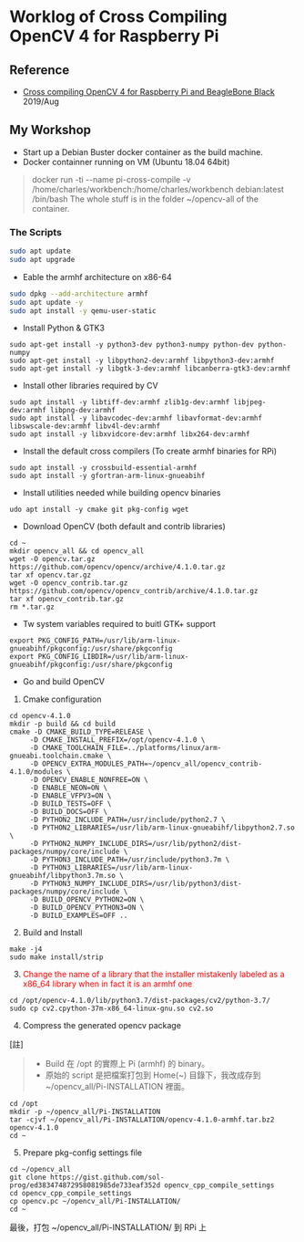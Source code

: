 # Worklog of Cross Compiling OpenCV 4 for Raspberry Pi #

## Reference ##
* [Cross compiling OpenCV 4 for Raspberry Pi and BeagleBone Black](https://solarianprogrammer.com/2018/12/18/cross-compile-opencv-raspberry-pi-raspbian/) 2019/Aug

## My Workshop ##
* Start up a Debian Buster docker container as the build machine.
* Docker containner running on VM (Ubuntu 18.04 64bit)
> docker run -ti --name pi-cross-compile -v /home/charles/workbench:/home/charles/workbench debian:latest /bin/bash
> The whole stuff is in the folder ~/opencv-all of the container.

### The Scripts ###

```bash
sudo apt update
sudo apt upgrade
```

* Eable the armhf architecture on x86-64
```bash
sudo dpkg --add-architecture armhf
sudo apt update -y
sudo apt install -y qemu-user-static
```

* Install Python & GTK3
```
sudo apt-get install -y python3-dev python3-numpy python-dev python-numpy
sudo apt-get install -y libpython2-dev:armhf libpython3-dev:armhf
sudo apt-get install -y libgtk-3-dev:armhf libcanberra-gtk3-dev:armhf
```

* Install other libraries required by CV
```
sudo apt install -y libtiff-dev:armhf zlib1g-dev:armhf libjpeg-dev:armhf libpng-dev:armhf
sudo apt install -y libavcodec-dev:armhf libavformat-dev:armhf libswscale-dev:armhf libv4l-dev:armhf
sudo apt install -y libxvidcore-dev:armhf libx264-dev:armhf
```

* Install the default cross compilers (To create armhf binaries for RPi)
```
sudo apt install -y crossbuild-essential-armhf
sudo apt install -y gfortran-arm-linux-gnueabihf
```

* Install utilities needed while building opencv binaries
```
udo apt install -y cmake git pkg-config wget
```

* Download OpenCV (both default and contrib libraries)
```
cd ~
mkdir opencv_all && cd opencv_all
wget -O opencv.tar.gz https://github.com/opencv/opencv/archive/4.1.0.tar.gz
tar xf opencv.tar.gz
wget -O opencv_contrib.tar.gz https://github.com/opencv/opencv_contrib/archive/4.1.0.tar.gz
tar xf opencv_contrib.tar.gz
rm *.tar.gz
```

* Tw system variables required to buitl GTK+ support
```
export PKG_CONFIG_PATH=/usr/lib/arm-linux-gnueabihf/pkgconfig:/usr/share/pkgconfig
export PKG_CONFIG_LIBDIR=/usr/lib/arm-linux-gnueabihf/pkgconfig:/usr/share/pkgconfig
```

* Go and build OpenCV
1. Cmake configuration
```
cd opencv-4.1.0
mkdir -p build && cd build
cmake -D CMAKE_BUILD_TYPE=RELEASE \
     -D CMAKE_INSTALL_PREFIX=/opt/opencv-4.1.0 \
     -D CMAKE_TOOLCHAIN_FILE=../platforms/linux/arm-gnueabi.toolchain.cmake \
     -D OPENCV_EXTRA_MODULES_PATH=~/opencv_all/opencv_contrib-4.1.0/modules \
     -D OPENCV_ENABLE_NONFREE=ON \
     -D ENABLE_NEON=ON \
     -D ENABLE_VFPV3=ON \
     -D BUILD_TESTS=OFF \
     -D BUILD_DOCS=OFF \
     -D PYTHON2_INCLUDE_PATH=/usr/include/python2.7 \
     -D PYTHON2_LIBRARIES=/usr/lib/arm-linux-gnueabihf/libpython2.7.so \
     -D PYTHON2_NUMPY_INCLUDE_DIRS=/usr/lib/python2/dist-packages/numpy/core/include \
     -D PYTHON3_INCLUDE_PATH=/usr/include/python3.7m \
     -D PYTHON3_LIBRARIES=/usr/lib/arm-linux-gnueabihf/libpython3.7m.so \
     -D PYTHON3_NUMPY_INCLUDE_DIRS=/usr/lib/python3/dist-packages/numpy/core/include \
     -D BUILD_OPENCV_PYTHON2=ON \
     -D BUILD_OPENCV_PYTHON3=ON \
     -D BUILD_EXAMPLES=OFF ..
```

2. Build and Install
```
make -j4
sudo make install/strip
```

3. <span style="color: red;">Change the name of a library that the installer mistakenly labeled as a x86_64 library when in fact it is an armhf one</span>
```
cd /opt/opencv-4.1.0/lib/python3.7/dist-packages/cv2/python-3.7/
sudo cp cv2.cpython-37m-x86_64-linux-gnu.so cv2.so
```

4. Compress the generated opencv package

[註] 
> * Build 在 /opt 的實際上 Pi (armhf) 的 binary。
> * 原始的 script 是把檔案打包到 Home(~) 目錄下，我改成存到 ~/opencv_all/Pi-INSTALLATION 裡面。

```
cd /opt
mkdir -p ~/opencv_all/Pi-INSTALLATION
tar -cjvf ~/opencv_all/Pi-INSTALLATION/opencv-4.1.0-armhf.tar.bz2 opencv-4.1.0
cd ~
```

5. Prepare pkg-config settings file
```
cd ~/opencv_all
git clone https://gist.github.com/sol-prog/ed383474872958081985de733eaf352d opencv_cpp_compile_settings
cd opencv_cpp_compile_settings
cp opencv.pc ~/opencv_all/Pi-INSTALLATION/
cd ~
```

最後，打包
~/opencv_all/Pi-INSTALLATION/ 到 RPi 上
